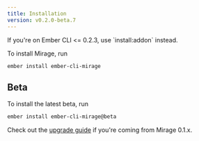 ```yaml
---
title: Installation
version: v0.2.0-beta.7
---
```


<aside class='Docs-page__aside'>
    <p>If you're on Ember CLI <= 0.2.3, use `install:addon` instead.</p>
</aside>

To install Mirage, run

```
ember install ember-cli-mirage
```


## Beta

To install the latest beta, run

```sh
ember install ember-cli-mirage@beta
```

Check out the [upgrade guide](../upgrading/#x--02-upgrade-guide) if you're coming from Mirage 0.1.x.
